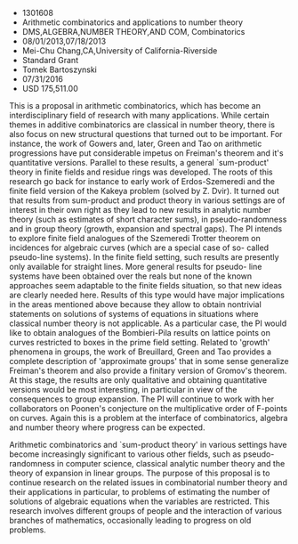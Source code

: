 
* 1301608
* Arithmetic combinatorics and applications to number theory
* DMS,ALGEBRA,NUMBER THEORY,AND COM, Combinatorics
* 08/01/2013,07/18/2013
* Mei-Chu Chang,CA,University of California-Riverside
* Standard Grant
* Tomek Bartoszynski
* 07/31/2016
* USD 175,511.00

This is a proposal in arithmetic combinatorics, which has become an
interdisciplinary field of research with many applications. While certain themes
in additive combinatorics are classical in number theory, there is also focus on
new structural questions that turned out to be important. For instance, the work
of Gowers and, later, Green and Tao on arithmetic progressions have put
considerable impetus on Freiman's theorem and it's quantitative versions.
Parallel to these results, a general `sum-product' theory in finite fields and
residue rings was developed. The roots of this research go back for instance to
early work of Erdos-Szemeredi and the finite field version of the Kakeya problem
(solved by Z. Dvir). It turned out that results from sum-product and product
theory in various settings are of interest in their own right as they lead to
new results in analytic number theory (such as estimates of short character
sums), in pseudo-randomness and in group theory (growth, expansion and spectral
gaps). The PI intends to explore finite field analogues of the Szemeredi Trotter
theorem on incidences for algebraic curves (which are a special case of so-
called pseudo-line systems). In the finite field setting, such results are
presently only available for straight lines. More general results for pseudo-
line systems have been obtained over the reals but none of the known approaches
seem adaptable to the finite fields situation, so that new ideas are clearly
needed here. Results of this type would have major implications in the areas
mentioned above because they allow to obtain nontrivial statements on solutions
of systems of equations in situations where classical number theory is not
applicable. As a particular case, the PI would like to obtain analogues of the
Bombieri-Pila results on lattice points on curves restricted to boxes in the
prime field setting. Related to 'growth' phenomena in groups, the work of
Breuillard, Green and Tao provides a complete description of 'approximate
groups' that in some sense generalize Freiman's theorem and also provide a
finitary version of Gromov's theorem. At this stage, the results are only
qualitative and obtaining quantitative versions would be most interesting, in
particular in view of the consequences to group expansion. The PI will continue
to work with her collaborators on Poonen's conjecture on the multiplicative
order of F-points on curves. Again this is a problem at the interface of
combinatorics, algebra and number theory where progress can be expected.

Arithmetic combinatorics and `sum-product theory' in various settings have
become increasingly significant to various other fields, such as pseudo-
randomness in computer science, classical analytic number theory and the theory
of expansion in linear groups. The purpose of this proposal is to continue
research on the related issues in combinatorial number theory and their
applications in particular, to problems of estimating the number of solutions of
algebraic equations when the variables are restricted. This research involves
different groups of people and the interaction of various branches of
mathematics, occasionally leading to progress on old problems.
